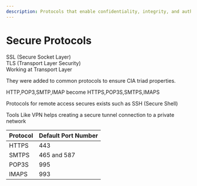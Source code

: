 ```yaml
---
description: Protocols that enable confidentiality, integrity, and authenticity.
---
```


# Secure Protocols

SSL (Secure Socket Layer)\
TLS (Transport Layer Security)\
Working at Transport Layer

They were added to common protocols to ensure CIA triad properties.

HTTP,POP3,SMTP,IMAP become HTTPS,POP3S,SMTPS,IMAPS



Protocols for remote access secures exists such as SSH (Secure Shell)



Tools Like VPN helps creating a secure tunnel connection to a private network

<table data-view="cards"><thead><tr><th>Protocol</th><th>Default Port Number</th></tr></thead><tbody><tr><td>HTTPS</td><td>443</td></tr><tr><td>SMTPS</td><td>465 and 587<br></td></tr><tr><td>POP3S</td><td>995</td></tr><tr><td>IMAPS</td><td>993</td></tr></tbody></table>
